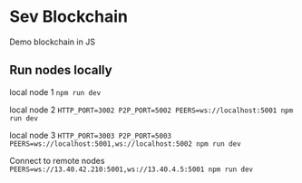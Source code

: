 # Sev Blockchain
Demo blockchain in JS

## Run nodes locally

local node 1 `npm run dev`

local node 2 `HTTP_PORT=3002 P2P_PORT=5002 PEERS=ws://localhost:5001 npm run dev`

local node 3 `HTTP_PORT=3003 P2P_PORT=5003 PEERS=ws://localhost:5001,ws://localhost:5002 npm run dev`

Connect to remote nodes `PEERS=ws://13.40.42.210:5001,ws://13.40.4.5:5001 npm run dev`
